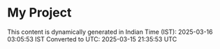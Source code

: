 # My Project

This content is dynamically generated in Indian Time (IST): 2025-03-16 03:05:53 IST
Converted to UTC: 2025-03-15 21:35:53 UTC
